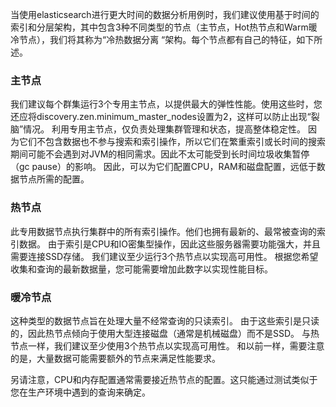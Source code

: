 当使用elasticsearch进行更大时间的数据分析用例时，我们建议使用基于时间的索引和分层架构，其中包含3种不同类型的节点（主节点，Hot热节点和Warm暖冷节点），我们将其称为“冷热数据分离 “架构。每个节点都有自己的特征，如下所述。

### 主节点

我们建议每个群集运行3个专用主节点，以提供最大的弹性性能。使用这些时，您还应将discovery.zen.minimum_master_nodes设置为2，这样可以防止出现“裂脑”情况。
利用专用主节点，仅负责处理集群管理和状态，提高整体稳定性。
因为它们不包含数据也不参与搜索和索引操作，所以它们在繁重索引或长时间的搜索期间可能不会遇到对JVM的相同需求。因此不太可能受到长时间垃圾收集暂停（gc pause）的影响。
因此，可以为它们配置CPU，RAM和磁盘配置，远低于数据节点所需的配置。

### 热节点

此专用数据节点执行集群中的所有索引操作。他们也拥有最新的、最常被查询的索引数据。
由于索引是CPU和IO密集型操作，因此这些服务器需要功能强大，并且需要连接SSD存储。
我们建议至少运行3个热节点以实现高可用性。
根据您希望收集和查询的最新数据量，您可能需要增加此数字以实现性能目标。

### 暖冷节点

这种类型的数据节点旨在处理大量不经常查询的只读索引。
由于这些索引是只读的，因此热节点倾向于使用大型连接磁盘（通常是机械磁盘）而不是SSD。
与热节点一样，我们建议至少使用3个热节点以实现高可用性。
和以前一样，需要注意的是，大量数据可能需要额外的节点来满足性能要求。

另请注意，CPU和内存配置通常需要接近热节点的配置。这只能通过测试类似于您在生产环境中遇到的查询来确定。

